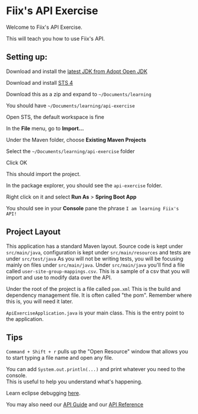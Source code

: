 # Fiix's API Exercise
Welcome to Fiix's API Exercise.

This will teach you how to use Fiix's API.

## Setting up:

Download and install the [latest JDK from Adopt Open JDK](https://adoptopenjdk.net/?variant=openjdk11&jvmVariant=hotspo)

Download and install [STS 4](https://download.springsource.com/release/STS4/4.2.0.RELEASE/dist/e4.11/spring-tool-suite-4-4.2.0.RELEASE-e4.11.0-macosx.cocoa.x86_64.dmg)

Download this as a zip and expand to `~/Documents/learning`

You should have `~/Documents/learning/api-exercise`

Open STS, the default workspace is fine

In the **File** menu, go to **Import...**

Under the Maven folder, choose **Existing Maven Projects**

Select the `~/Documents/learning/api-exercise` folder

Click OK

This should import the project.

In the package explorer, you should see the `api-exercise` folder.

Right click on it and select **Run As** > **Spring Boot App**

You should see in your **Console** pane the phrase `I am learning Fiix's API!`

## Project Layout

This application has a standard Maven layout.  Source code is kept under `src/main/java`, 
configuration is kept under `src/main/resources` and tests are under `src/test/java`  As 
you will not be writing tests, you will be focusing mainly 
on files under `src/main/java`.  Under `src/main/java` you'll find a file called `user-site-group-mappings.csv`. 
 This is a sample of a csv that you will import and use to modify data over the API.

Under the root of the project is a file called `pom.xml`  This is the build and dependency 
management file.  It is often called "the pom".  Remember where this is, you will need it later.

`ApiExerciseApplication.java` is your main class.  This is the entry point to the application.

## Tips

`Command + Shift + r` pulls up the "Open Resource" window that allows you to start typing 
a file name and open any file.

You can add `System.out.println(...)` and print whatever you need to the console.  
This is useful to help you understand what's happening.

Learn eclipse debugging [here](https://www.eclipse.org/community/eclipse_newsletter/2017/june/article1.php).

You may also need our [API Guide](https://fiixlabs.github.io/api-documentation/guide.html) 
and our [API Reference](https://fiixlabs.github.io/api-documentation/)
 